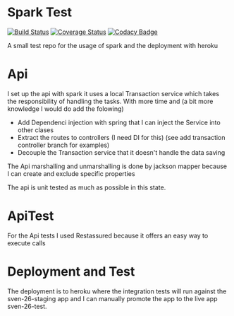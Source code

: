 # Spark Test
[![Build Status](https://travis-ci.org/thywen/spark-test.svg?branch=master)](https://travis-ci.org/thywen/spark-test)
[![Coverage Status](https://coveralls.io/repos/github/thywen/spark-test/badge.svg?branch=master)](https://coveralls.io/github/thywen/spark-test?branch=master)
[![Codacy Badge](https://api.codacy.com/project/badge/Grade/8e532ea42a214edf80f1f93348dbf44d)](https://www.codacy.com/app/sven-kroell/spark-test?utm_source=github.com&amp;utm_medium=referral&amp;utm_content=thywen/spark-test&amp;utm_campaign=Badge_Grade)

A small test repo for the usage of spark and the deployment with heroku

# Api
I set up the api with spark it uses a local Transaction service which takes the responsibility of handling the tasks. With more time and (a bit more knowledge I would do add the folowing)

* Add Dependenci injection with spring that I can inject the Service into other clases
* Extract the routes to controllers (I need DI for this) (see add transaction controller branch for examples)
* Decouple the Transaction service that it doesn't handle the data saving

The Api marshalling and unmarshalling is done by jackson mapper because I can create and exclude specific properties

The api is unit tested as much as possible in this state.

# ApiTest
For the Api tests I used Restassured because it offers an easy way to execute calls

# Deployment and Test
The deployment is to heroku where the integration tests will run against the sven-26-staging app and I can manually promote the app to the live app sven-26-test.